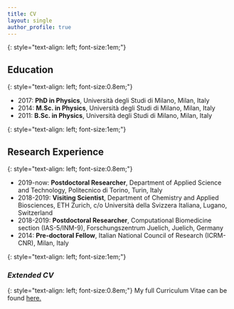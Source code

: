 ```yaml
---
title: CV
layout: single
author_profile: true
---
```


{: style="text-align: left; font-size:1em;"}
## __Education__

{: style="text-align: left; font-size:0.8em;"}
* 2017: __PhD in Physics__, Università degli Studi di Milano, Milan, Italy
* 2014: __M.Sc. in Physics__, Università degli Studi di Milano, Milan, Italy
* 2011: __B.Sc. in Physics__, Università degli Studi di Milano, Milan, Italy

{: style="text-align: left; font-size:1em;"}
## __Research Experience__

{: style="text-align: left; font-size:0.8em;"}
* 2019-now: __Postdoctoral Researcher__, Department of Applied Science and Technology, Politecnico di Torino, Turin, Italy 
* 2018-2019: __Visiting Scientist__, Department of Chemistry and Applied Biosciences, ETH Zurich, c/o Università della Svizzera Italiana, Lugano, Switzerland
* 2018-2019: __Postdoctoral Researcher__, Computational Biomedicine section (IAS-5/INM-9), Forschungszentrum Juelich, Juelich, Germany
* 2014: __Pre-doctoral Fellow__, Italian National Council of Research (ICRM-CNR), Milan, Italy


{: style="text-align: left; font-size:1em;"}
### _Extended CV_

{: style="text-align: left; font-size:0.8em;"}
My full Curriculum Vitae can be found [here.](/files/extended_cv.pdf)
